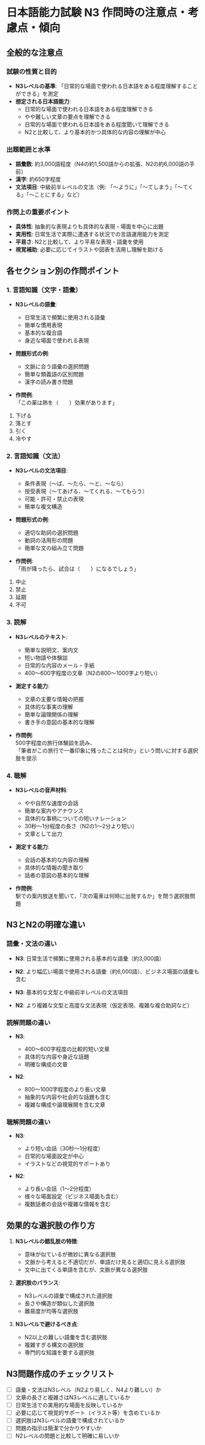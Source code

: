 # 日本語能力試験 N3 作問時の注意点・考慮点・傾向

## 全般的な注意点

### 試験の性質と目的
- **N3レベルの基準**: 「日常的な場面で使われる日本語をある程度理解することができる」を測定
- **想定される日本語能力**: 
  - 日常的な場面で使われる日本語をある程度理解できる
  - やや難しい文章の要点を理解できる
  - 日常的な場面で使われる日本語をある程度聞いて理解できる
  - N2と比較して、より基本的かつ具体的な内容の理解が中心

### 出題範囲と水準
- **語彙数**: 約3,000語程度（N4の約1,500語からの拡張、N2の約6,000語の手前）
- **漢字**: 約650字程度
- **文法項目**: 中級前半レベルの文法（例: 「～ように」「～てしまう」「～てくる」「～ことにする」など）

### 作問上の重要ポイント
- **具体性**: 抽象的な表現よりも具体的な表現・場面を中心に出題
- **実用性**: 日常生活で実際に遭遇する状況での言語運用能力を測定
- **平易さ**: N2と比較して、より平易な表現・語彙を使用
- **視覚補助**: 必要に応じてイラストや図表を活用し理解を助ける

## 各セクション別の作問ポイント

### 1. 言語知識（文字・語彙）
- **N3レベルの語彙**:
  - 日常生活で頻繁に使用される語彙
  - 簡単な慣用表現
  - 基本的な複合語
  - 身近な場面で使われる表現

- **問題形式の例**:
  - 文脈に合う語彙の選択問題
  - 簡単な類義語の区別問題
  - 漢字の読み書き問題

- **作問例**:  
「この薬は熱を（　　）効果があります」  
1. 下げる
2. 落とす
3. 引く
4. 冷やす

### 2. 言語知識（文法）
- **N3レベルの文法項目**:
  - 条件表現（～ば、～たら、～と、～なら）
  - 授受表現（～てあげる、～てくれる、～てもらう）
  - 可能・許可・禁止の表現
  - 簡単な複文構造

- **問題形式の例**:
  - 適切な助詞の選択問題
  - 動詞の活用形の問題
  - 簡単な文の組み立て問題

- **作問例**:  
「雨が降ったら、試合は（　　）になるでしょう」  
1. 中止
2. 禁止
3. 延期
4. 不可

### 3. 読解
- **N3レベルのテキスト**:
  - 簡単な説明文、案内文
  - 短い物語や体験談
  - 日常的な内容のメール・手紙
  - 400～600字程度の文章（N2の800～1000字より短い）

- **測定する能力**:
  - 文章の主要な情報の把握
  - 具体的な事実の理解
  - 簡単な論理関係の理解
  - 書き手の意図の基本的な理解

- **作問例**:  
500字程度の旅行体験談を読み、  
「筆者がこの旅行で一番印象に残ったことは何か」という問いに対する選択肢を提示

### 4. 聴解
- **N3レベルの音声材料**:
  - やや自然な速度の会話
  - 簡単な案内やアナウンス
  - 具体的な事柄についての短いナレーション
  - 30秒～1分程度の長さ（N2の1～2分より短い）
  - 文章として出力

- **測定する能力**:
  - 会話の基本的な内容の理解
  - 具体的な情報の聞き取り
  - 話者の意図の基本的な理解

- **作問例**:  
駅での案内放送を聞いて、「次の電車は何時に出発するか」を問う選択肢問題

## N3とN2の明確な違い

### 語彙・文法の違い
- **N3**: 日常生活で頻繁に使用される基本的な語彙（約3,000語）
- **N2**: より幅広い場面で使用される語彙（約6,000語）、ビジネス場面の語彙も含む

- **N3**: 基本的な文型と中級前半レベルの文法項目
- **N2**: より複雑な文型と高度な文法表現（仮定表現、複雑な複合助詞など）

### 読解問題の違い
- **N3**: 
  - 400～600字程度の比較的短い文章
  - 具体的な内容や身近な話題
  - 明確な構成の文章

- **N2**:
  - 800～1000字程度のより長い文章
  - 抽象的な内容や社会的な話題も含む
  - 複雑な構成や論理展開を含む文章

### 聴解問題の違い
- **N3**:
  - より短い会話（30秒～1分程度）
  - 日常的な場面設定が中心
  - イラストなどの視覚的サポートあり

- **N2**:
  - より長い会話（1～2分程度）
  - 様々な場面設定（ビジネス場面も含む）
  - 複数話者の会話や複雑な情報を含む

## 効果的な選択肢の作り方

1. **N3レベルの錯乱肢の特徴**:
   - 意味が似ているが微妙に異なる選択肢
   - 文脈から考えると不適切だが、単語だけ見ると適切に見える選択肢
   - 文中に出てくる単語を含むが、文脈が異なる選択肢

2. **選択肢のバランス**:
   - N3レベルの語彙で構成された選択肢
   - 長さや構造が類似した選択肢
   - 難易度が均等な選択肢

3. **N3レベルで避けるべき点**:
   - N2以上の難しい語彙を含む選択肢
   - 複雑すぎる構文の選択肢
   - 専門的な知識を要する選択肢

## N3問題作成のチェックリスト

- [ ] 語彙・文法はN3レベル（N2より易しく、N4より難しい）か
- [ ] 文章の長さと複雑さはN3レベルに適しているか
- [ ] 日常生活での実用的な場面を反映しているか
- [ ] 必要に応じて視覚的サポート（イラスト等）を含めているか
- [ ] 選択肢はN3レベルの語彙で構成されているか
- [ ] 問題の指示は簡潔で分かりやすいか
- [ ] N2レベルの問題と比較して明確に易しいか